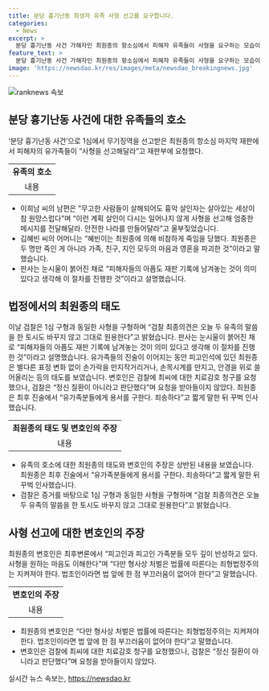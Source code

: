 ```yaml
---
title: 분당 흉기난동 희생자 유족 사형 선고를 요구합니다.
categories:
  - News
excerpt: >
  분당 흉기난동 사건 가해자인 최원종의 항소심에서 피해자 유족들이 사형을 요구하는 모습이 공개되었습니다. 유족들은 최원종의 범행으로 피해를 입은 가족과 지인들의 상처를 언급하며, 사형 선고를 통해 안전한 사회를 만들어달라고 호소했습니다. 이에 검찰은 유족의 의견을 존중하며 사형을 구형했고, 최원종의 변호인은 사절과 깊은 반성을 표명하며 법률에 따른 처벌을 요청했습니다. 최원종은 유족들에게 용서를 구하며 사과했습니다. 이 사건은 흉기난동으로 사망하거나 중상을 입은 피해자들과 유족들에 대한 많은 논란을 불러일으키고 있습니다.
feature_text: >
  분당 흉기난동 사건 가해자인 최원종의 항소심에서 피해자 유족들이 사형을 요구하는 모습이 공개되었습니다. 유족들은 최원종의 범행으로 피해를 입은 가족과 지인들의 상처를 언급하며, 사형 선고를 통해 안전한 사회를 만들어달라고 호소했습니다. 이에 검찰은 유족의 의견을 존중하며 사형을 구형했고, 최원종의 변호인은 사절과 깊은 반성을 표명하며 법률에 따른 처벌을 요청했습니다. 최원종은 유족들에게 용서를 구하며 사과했습니다. 이 사건은 흉기난동으로 사망하거나 중상을 입은 피해자들과 유족들에 대한 많은 논란을 불러일으키고 있습니다.
image: 'https://newsdao.kr/res/images/meta/newsdao_breakingnews.jpg'
---
```


<p><img src="https://newsdao.kr/res/images/meta/newsdao_breakingnews.jpg" alt="ranknews 속보" /></p>

<h2 data-ke-size="size26">분당 흉기난동 사건에 대한 유족들의 호소</h2>

<p data-ke-size="size16">‘분당 흉기난동 사건’으로 1심에서 무기징역을 선고받은 최원종의 항소심 마지막 재판에서 피해자의 유가족들이 “사형을 선고해달라”고 재판부에 요청했다.</p>

<table>
  <tbody>
    <tr>
      <td style="text-align: center; height: 17px;"><b>유족의 호소</b></td>
    </tr>
    <tr>
      <td style="text-align: center; height: 17px;">내용</td>
    </tr>
  </tbody>
</table>

<ul>
  <li>이희남 씨의 남편은 "무고한 사람들이 살해되어도 흉악 살인자는 살아있는 세상이 참 원망스럽다"며 “이런 계획 살인이 다시는 일어나지 않게 사형을 선고해 엄중한 메시지를 전달해달라. 안전한 나라를 만들어달라”고 울부짖었습니다.</li>
  <li>김혜빈 씨의 어머니는 “혜빈이는 최원종에 의해 비참하게 죽임을 당했다. 최원종은 두 명만 죽인 게 아니라 가족, 친구, 지인 모두의 마음과 영혼을 파괴한 것”이라고 말했습니다.</li>
  <li>판사는 눈시울이 붉어진 채로 “피해자들의 아픔도 재판 기록에 남겨놓는 것이 의미 있다고 생각해 이 절차를 진행한 것”이라고 설명했습니다.</li>
</ul>

<h2 data-ke-size="size26">법정에서의 최원종의 태도</h2>

<p data-ke-size="size16">이날 검찰은 1심 구형과 동일한 사형을 구형하며 “검찰 최종의견은 오늘 두 유족의 말씀을 한 토시도 바꾸지 않고 그대로 원용한다”고 밝혔습니다. 판사는 눈시울이 붉어진 채로 “피해자들의 아픔도 재판 기록에 남겨놓는 것이 의미 있다고 생각해 이 절차를 진행한 것”이라고 설명했습니다. 유가족들의 진술이 이어지는 동안 피고인석에 있던 최원종은 별다른 표정 변화 없이 손가락을 만지작거리거나, 손목시계를 만지고, 안경을 위로 쓸어올리는 등의 태도를 보였습니다. 변호인은 검찰에 최씨에 대한 치료감호 청구를 요청했으나, 검찰은 “정신 질환이 아니라고 판단했다”며 요청을 받아들이지 않았다. 최원종은 최후 진술에서 “유가족분들에게 용서를 구한다. 죄송하다”고 짧게 말한 뒤 꾸벅 인사했습니다.</p>

<table>
  <tbody>
    <tr>
      <td style="text-align: center; height: 17px;"><b>최원종의 태도 및 변호인의 주장</b></td>
    </tr>
    <tr>
      <td style="text-align: center; height: 17px;">내용</td>
    </tr>
  </tbody>
</table>

<ul>
  <li>유족의 호소에 대한 최원종의 태도와 변호인의 주장은 상반된 내용을 보였습니다. 최원종은 최후 진술에서 “유가족분들에게 용서를 구한다. 죄송하다”고 짧게 말한 뒤 꾸벅 인사했습니다.</li>
  <li>검찰은 증거를 바탕으로 1심 구형과 동일한 사형을 구형하며 “검찰 최종의견은 오늘 두 유족의 말씀을 한 토시도 바꾸지 않고 그대로 원용한다”고 밝혔습니다.</li>
</ul>

<h2 data-ke-size="size26">사형 선고에 대한 변호인의 주장</h2>

<p data-ke-size="size16">최원종의 변호인은 최후변론에서 “피고인과 피고인 가족분들 모두 깊이 반성하고 있다. 사형을 원하는 마음도 이해한다”며 “다만 형사상 처벌은 법률에 따른다는 죄형법정주의는 지켜져야 한다. 법조인이라면 법 앞에 한 점 부끄러움이 없어야 한다”고 말했습니다.</p>

<table>
  <tbody>
    <tr>
      <td style="text-align: center; height: 17px;"><b>변호인의 주장</b></td>
    </tr>
    <tr>
      <td style="text-align: center; height: 17px;">내용</td>
    </tr>
  </tbody>
</table>

<ul>
  <li>최원종의 변호인은 “다만 형사상 처벌은 법률에 따른다는 죄형법정주의는 지켜져야 한다. 법조인이라면 법 앞에 한 점 부끄러움이 없어야 한다”고 말했습니다.</li>
  <li>변호인은 검찰에 최씨에 대한 치료감호 청구를 요청했으나, 검찰은 “정신 질환이 아니라고 판단했다”며 요청을 받아들이지 않았다.</li>
</ul>
실시간 뉴스 속보는, <a href="https://newsdao.kr" rel="dofollow">https://newsdao.kr</a>



